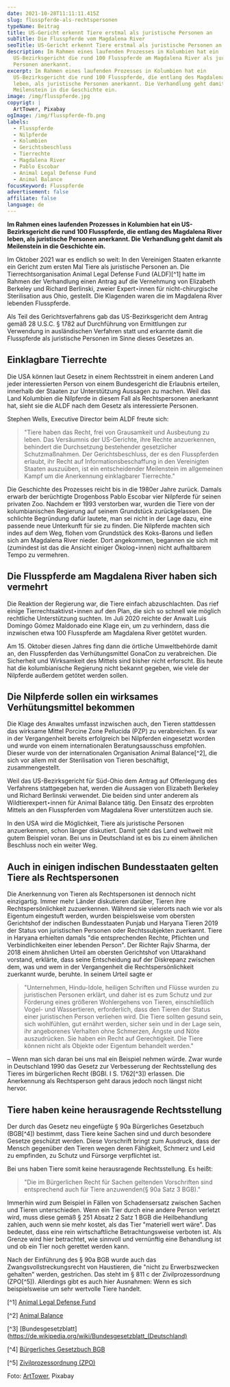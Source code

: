 ```yaml
---
date: 2021-10-28T11:11:11.415Z
slug: flusspferde-als-rechtspersonen
typeName: Beitrag
title: US-Gericht erkennt Tiere erstmal als juristische Personen an
subTitle: Die Flusspferde vom Magdalena River
seoTitle: US-Gericht erkennt Tiere erstmal als juristische Personen an
description: Im Rahmen eines laufenden Prozesses in Kolumbien hat ein
  US-Bezirksgericht die rund 100 Flusspferde am Magdalena River als juristische
  Personen anerkannt.
excerpt: Im Rahmen eines laufenden Prozesses in Kolumbien hat ein
  US-Bezirksgericht die rund 100 Flusspferde, die entlang des Magdalena River
  leben, als juristische Personen anerkannt. Die Verhandlung geht damit als
  Meilenstein in die Geschichte ein.
image: /img/flusspferde.jpg
copyrigt: |
  ArtTower, Pixabay
ogImage: /img/flusspferde-fb.png
labels:
  - Flusspferde
  - Nilpferde
  - Kolumbien
  - Gerichtsbeschluss
  - Tierrechte
  - Magdalena River
  - Pablo Escobar
  - Animal Legal Defense Fund
  - Animal Balance
focusKeyword: Flusspferde
advertisement: false
affiliate: false
language: de
---
```

**Im Rahmen eines laufenden Prozesses in Kolumbien hat ein US-Bezirksgericht die rund 100 Flusspferde, die entlang des Magdalena River leben, als juristische Personen anerkannt. Die Verhandlung geht damit als Meilenstein in die Geschichte ein.**

Im Oktober 2021 war es endlich so weit: In den Vereinigen Staaten erkannte ein Gericht zum ersten Mal Tiere als juristische Personen an. Die Tierrechtsorganisation Animal Legal Defense Fund (ALDF)[^1] hatte im Rahmen der Verhandlung einen Antrag auf die Vernehmung von Elizabeth Berkeley und Richard Berlinski, zweier Expert⋆innen für nicht-chirurgische Sterilisation aus Ohio, gestellt. Die Klagenden waren die im Magdalena River lebenden Flusspferde.

Als Teil des Gerichtsverfahrens gab das US-Bezirksgericht dem Antrag gemäß 28 U.S.C. § 1782 auf Durchführung von Ermittlungen zur Verwendung in ausländischen Verfahren statt und erkannte damit die Flusspferde als juristische Personen im Sinne dieses Gesetzes an.

## Einklagbare Tierrechte

Die USA können laut Gesetz in einem Rechtsstreit in einem anderen Land jeder interessierten Person von einem Bundesgericht die Erlaubnis erteilen, innerhalb der Staaten zur Unterstützung Aussagen zu machen. Weil das Land Kolumbien die Nilpferde in diesem Fall als Rechtspersonen anerkannt hat, sieht sie die ALDF nach dem Gesetz als interessierte Personen.

Stephen Wells, Executive Director beim ALDF freute sich:

> "Tiere haben das Recht, frei von Grausamkeit und Ausbeutung zu leben. Das Versäumnis der US-Gerichte, ihre Rechte anzuerkennen, behindert die Durchsetzung bestehender gesetzlicher Schutzmaßnahmen. Der Gerichtsbeschluss, der es den Flusspferden erlaubt, ihr Recht auf Informationsbeschaffung in den Vereinigten Staaten auszuüben, ist ein entscheidender Meilenstein im allgemeinen Kampf um die Anerkennung einklagbarer Tierrechte."

Die Geschichte des Prozesses reicht bis in die 1980er Jahre zurück. Damals erwarb der berüchtigte Drogenboss Pablo Escobar vier Nilpferde für seinen privaten Zoo. Nachdem er 1993 verstorben war, wurden die Tiere von der kolumbianischen Regierung auf seinem Grundstück zurückgelassen. Die schlichte Begründung dafür lautete, man sei nicht in der Lage dazu, eine passende neue Unterkunft für sie zu finden. Die Nilpferde machten sich indes auf dem Weg, flohen vom Grundstück des Koks-Barons und ließen sich am Magdalena River nieder. Dort angekommen, begannen sie sich mit (zumindest ist das die Ansicht einiger Ökolog⋆innen) nicht aufhaltbarem Tempo zu vermehren.

## Die Flusspferde am Magdalena River haben sich vermehrt

Die Reaktion der Regierung war, die Tiere einfach abzuschlachten. Das rief einige Tierrechtsaktivst⋆innen auf den Plan, die sich so schnell wie möglich rechtliche Unterstützung suchten. Im Juli 2020 reichte der Anwalt Luis Domingo Gómez Maldonado eine Klage ein, um zu verhindern, dass die inzwischen etwa 100 Flusspferde am Magdalena River getötet wurden.

Am 15. Oktober diesen Jahres fing dann die örtliche Umweltbehörde damit an, den Flusspferden das Verhütungsmittel GonaCon zu verabreichen. Die Sicherheit und Wirksamkeit des Mittels sind bisher nicht erforscht. Bis heute hat die kolumbianische Regierung nicht bekannt gegeben, wie viele der Nilpferde außerdem getötet werden sollen.

## Die Nilpferde sollen ein wirksames Verhütungsmittel bekommen

Die Klage des Anwaltes umfasst inzwischen auch, den Tieren stattdessen das wirksame Mittel Porcine Zone Pellucida (PZP) zu verabreichen. Es war in der Vergangenheit bereits erfolgreich bei Nilpferden eingesetzt worden und wurde von einem internationalen Beratungsausschuss empfohlen. Dieser wurde von der internationalen Organisation Animal Balance[^2], die sich vor allem mit der Sterilisation von Tieren beschäftigt, zusammengestellt.

Weil das US-Bezirksgericht für Süd-Ohio dem Antrag auf Offenlegung des Verfahrens stattgegeben hat, werden die Aussagen von Elizabeth Berkeley und Richard Berlinski verwendet. Die beiden sind unter anderem als Wildtierexpert⋆innen für Animal Balance tätig. Den Einsatz des erprobten Mittels an den Flusspferden vom Magdalena River unterstützen auch sie.

In den USA wird die Möglichkeit, Tiere als juristische Personen anzuerkennen, schon länger diskutiert. Damit geht das Land weltweit mit gutem Beispiel voran. Bei uns in Deutschland ist es bis zu einem ähnlichen Beschluss noch ein weiter Weg.

## Auch in einigen indischen Bundesstaaten gelten Tiere als Rechtspersonen

Die Anerkennung von Tieren als Rechtspersonen ist dennoch nicht einzigartig. Immer mehr Länder diskutieren darüber, Tieren ihre Rechtspersönlichkeit zuzuerkennen. Während sie vielerorts nach wie vor als Eigentum eingestuft werden, wurden beispielsweise vom obersten Gerichtshof der indischen Bundesstaaten Punjab und Haryana Tieren 2019 der Status von juristischen Personen oder Rechtssubjekten zuerkannt. Tiere in Haryana erhielten damals "die entsprechenden Rechte, Pflichten und Verbindlichkeiten einer lebenden Person". Der Richter Rajiv Sharma, der 2018 einem ähnlichen Urteil am obersten Gerichtshof von Uttarakhand vorstand, erklärte, dass seine Entscheidung auf der Diskrepanz zwischen dem, was und wem in der Vergangenheit die Rechtspersönlichkeit zuerkannt wurde, beruhte. In seinem Urteil sagte er

> "Unternehmen, Hindu-Idole, heiligen Schriften und Flüsse wurden zu juristischen Personen erklärt, und daher ist es zum Schutz und zur Förderung eines größeren Wohlergehens von Tieren, einschließlich Vogel- und Wassertieren, erforderlich, dass den Tieren der Status einer juristischen Person verliehen wird. Die Tiere sollten gesund sein, sich wohlfühlen, gut ernährt werden, sicher sein und in der Lage sein, ihr angeborenes Verhalten ohne Schmerzen, Ängste und Nöte auszudrücken. Sie haben ein Recht auf Gerechtigkeit. Die Tiere können nicht als Objekte oder Eigentum behandelt werden."

– Wenn man sich daran bei uns mal ein Beispiel nehmen würde. Zwar wurde in Deutschland 1990 das Gesetz zur Verbesserung der Rechtsstellung des Tieres im bürgerlichen Recht (BGBl. I S. 1762[^3]) erlassen. Die Anerkennung als Rechtsperson geht daraus jedoch noch längst nicht hervor.

## Tiere haben keine herausragende Rechtsstellung

Der durch das Gesetz neu eingefügte § 90a Bürgerliches Gesetzbuch (BGB[^4]) bestimmt, dass Tiere keine Sachen sind und durch besondere Gesetze geschützt werden. Diese Vorschrift bringt zum Ausdruck, dass der Mensch gegenüber den Tieren wegen deren Fähigkeit, Schmerz und Leid zu empfinden, zu Schutz und Fürsorge verpflichtet ist. 

Bei uns haben Tiere somit keine herausragende Rechtsstellung. Es heißt: 

> "Die im Bürgerlichen Recht für Sachen geltenden Vorschriften sind entsprechend auch für Tiere anzuwenden(§ 90a Satz 3 BGB)."

Immerhin wird zum Beispiel in Fällen von Schadensersatz zwischen Sachen und Tieren unterschieden. Wenn ein Tier durch eine andere Person verletzt wird, muss diese gemäß § 251 Absatz 2 Satz 1 BGB die Heilbehandlung zahlen, auch wenn sie mehr kostet, als das Tier "materiell wert wäre". Das bedeutet, dass eine rein wirtschaftliche Betrachtungsweise verboten ist. Als Grenze wird hier betrachtet, wie sinnvoll und vernünftig eine Behandlung ist und ob ein Tier noch gerettet werden kann.

Nach der Einführung des § 90a BGB wurde auch das Zwangsvollstreckungsrecht von Haustieren, die "nicht zu Erwerbszwecken gehalten" werden, gestrichen. Das steht im § 811 c der Zivilprozessordnung (ZPO[^5]). Allerdings gibt es auch hier Ausnahmen: Wenn es sich beispielsweise um sehr wertvolle Tiere handelt.

[^1] [Animal Legal Defense Fund](https://aldf.org/)

[^2] [Animal Balance](https://www.animalbalance.org/)

[^3] [Bundesgesetzblatt](https://de.wikipedia.org/wiki/Bundesgesetzblatt_(Deutschland)

[^4] [Bürgerliches Gesetzbuch BGB](https://www.gesetze-im-internet.de/bgb/)

[^5] [Zivilprozessordnung (ZPO)](https://www.gesetze-im-internet.de/zpo/BJNR005330950.html)

Foto: [ArtTower](https://pixabay.com/photos/hippopotamus-animals-wildlife-hippo-95472/), Pixabay